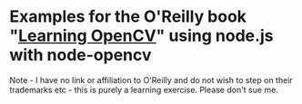 # Examples for the O'Reilly book "[Learning OpenCV](http://shop.oreilly.com/product/9780596516130.do)" using node.js with node-opencv
Note - I have no link or affiliation to O'Reilly and do not wish to step on their trademarks
etc - this is purely a learning exercise. Please don't sue me.
